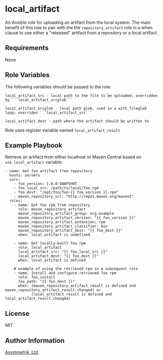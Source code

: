local_artifact
==============

An Ansible role for uploading an artifact from the local system. The main benefit of this role to pair with the
the ```repository_artifact``` role in a when clause to use either a "released" artifact from a repository or a local artifact.

Requirements
------------

None

Role Variables
--------------

The following variables should be passed to the role:

    local_artifact_src - local path to the file to be uploaded; overridden by ```local_artifact_srcglob```

    local_artifact_srcglob - local path glob, used in a with_fileglob loop; overrides ```local_artifact_src```

    local_artifact_dest - path where the artifact should be written to

Role uses register variable named ```local_artifact_result```

Example Playbook
----------------

Retrieve an artifact from either localhost or Maven Central based on
```use_local_artifact``` variable:

    - name: Get foo artifact from repository
      hosts: servers
      vars:
        - foo_version: 1.0.0-SNAPSHOT
        - foo_local_src: /path/to/local/foo.rpm
        - foo_dest: "/opt/foo/foo-{{ foo_version }}.rpm"
        - maven_repository_url: "http://repo1.maven.org/maven2"
      roles:
        - name: Get foo rpm from repository
          role: maven_repository_artifact
          maven_repository_artifact_group: org.example
          maven_repository_artifact_version: "{{ foo_version }}"
          maven_repository_artifact_extension: rpm
          maven_repository_artifact_classifier: bin
          maven_repository_artifact_dest: "{{ foo_dest }}"
          when: local_artifact is undefined

        - name: Get locally-built foo rpm
          role: local_artifact
          local_artifact_src: "{{ foo_local_src }}"
          local_artifact_dest: "{{ foo_dest }}"
          when: local_artifact is defined

        # example of using the retrieved rpm in a subsequent role
        - name: Install and configure retrieved foo rpm
          role: foo_install
          foo_path: "{{ foo_dest }}"
          when: (maven_repository_artifact_result is defined and maven_repository_artifact_result.changed) or
                (local_artifact_result is defined and local_artifact_result.changed)

License
-------

MIT

Author Information
------------------

[Asymmetrik, Ltd.](https://www.asymmetrik.com/)
